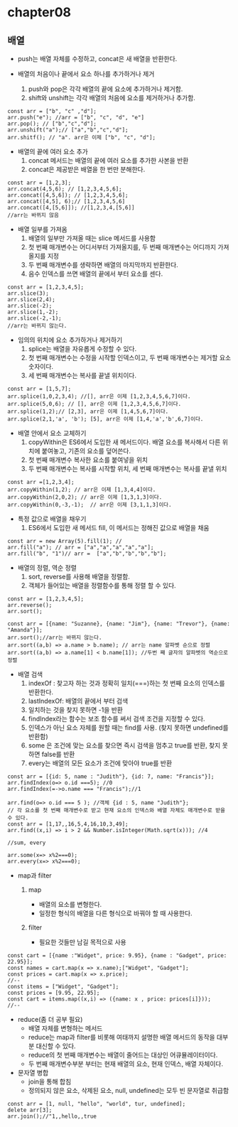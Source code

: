 # chapter08
## 배열

- push는 배열 자체를 수정하고, concat은 새 배열을 반환한다.

- 배열의 처음이나 끝에서 요소 하나를 추가하거나 제거
    1. push와 pop은 각각 배열의 끝에 요소에 추가하거나 제거함.
    2. shift와 unshift는 각각 배열의 처음에 요소를 제거하거나 추가함.
```
const arr = ["b", "c" ,"d"];
arr.push("e"); //arr = ["b", "c", "d", "e"]
arr.pop(); // ["b","c","d"];
arr.unshift("a");// ["a","b","c","d"];
arr.shitf(); // "a". arr은 이제 ["b", "c", "d"];
```

- 배열의 끝에 여러 요소 추가 
    1. concat 메서드는 배열의 끝에 여러 요소를 추가한 사본을 반환
    2. concat은 제공받은 배열을 한 번만 분해한다.
```
const arr = [1,2,3];
arr.concat(4,5,6); // [1,2,3,4,5,6];
arr.concat([4,5,6]); // [1,2,3,4,5,6];
arr.concat([4,5], 6);// [1,2,3,4,5,6]
arr.concat([4,[5,6]]); //[1,2,3,4,[5,6]]
//arr는 바뀌지 않음
```

- 배열 일부를 가져옴
    1. 배열의 일부만 가져올 때는 slice 메서드를 사용함    
    2. 첫 번째 매개변수는 어디서부터 가져올지를, 두 번째 매개변수는 어디까지 가져올지를 지정
    3. 두 번째 매개변수를 생략하면 배열의 마지막까지 반환한다.
    4. 음수 인덱스를 쓰면 배열의 끝에서 부터 요소를 센다.
    
```
const arr = [1,2,3,4,5];
arr.slice(3);
arr.slice(2,4);
arr.slice(-2);
arr.slice(1,-2);
arr.slice(-2,-1);
//arr는 바뀌지 않는다.
```

- 임의의 위치에 요소 추가하거나 제거하기
    1. splice는 배열을 자유롭게 수정할 수 있다.
    2. 첫 번째 매개변수는 수정을 시작할 인덱스이고, 두 번째 매개변수는 제거할 요소 숫자이다.
    3. 세 번째 매개변수는 복사를 끝낼 위치이다.
    
```
const arr = [1,5,7];
arr.splice(1,0,2,3,4); //[], arr은 이제 [1,2,3,4,5,6,7]이다.
arr.splice(5,0,6); // [], arr은 이제 [1,2,3,4,5,6,7]이다.
arr.splice(1,2);// [2,3], arr은 이제 [1,4,5,6,7]이다.
arr.splice(2,1,'a', 'b'); [5], arr은 이제 [1,4,'a','b',6,7]이다.
```

- 배열 안에서 요소 교체하기
    1. copyWithin은 ES6에서 도입한 새 메서드이다.  배열 요소를 복사해서 다른 위치에 붙여놓고, 기존의 요소를 덮어쓴다.
    2. 첫 번째 매개변수 복사한 요소를 붙여넣을 위치
    3. 두 번째 매개변수는 복사를 시작할 위치, 세 번째 매개변수는 복사를 끝낼 위치

```
const arr =[1,2,3,4];
arr.copyWithin(1,2); // arr은 이제 [1,3,4,4]이다.
arr.copyWithin(2,0,2); // arr은 이제 [1,3,1,3]이다.
arr.copyWithin(0,-3,-1);  // arr은 이제 [3,1,1,3]이다.
```

- 특정 값으로 배열을 채우기
    1. ES6에서 도입한 새 메서드 fill, 이 메서드는 정해진 값으로 배열을 채움

```
const arr = new Array(5).fill(1); //
arr.fill("a"); // arr = ["a","a","a","a","a"];
arr.fill("b", "1")// arr =  ["a","b","b","b","b"];

```
- 배열의 정렬, 역순 정렬
    1. sort, reverse를 사용해 배열을 정렬함.
    2. 객체가 들어있는 배열을 정렬함수를 통해 정렬 할 수 있다.
```
const arr = [1,2,3,4,5];
arr.reverse();
arr.sort();
```
```
const arr = [{name: "Suzanne}, {name: "Jim"}, {name: "Trevor"}, {name: "Amanda"}];
arr.sort();//arr는 바뀌지 않는다.
arr.sort((a,b) => a.name > b.name); // arr는 name 알파벳 순으로 정렬
arr.sort((a,b) => a.name[1] < b.name[1]); //두번 째 글자의 알파벳의 역순으로 정렬
```

- 배열 검색
    1. indexOf : 찾고자 하는 것과 정확히 일치(===)하는 첫 번째 요소의 인덱스를 반환한다.
    2. lastIndexOf: 배열의 끝에서 부터 검색
    3. 일치하는 것을 찾지 못하면 -1을 반환
    4. findIndex라는 함수는 보조 함수를 써서 검색 조건을 지정할 수 있다.
    5. 인덱스가 아닌 요소 자체를 원할 때는 find를 사용. (찾지 못하면 undefined를 반환함)
    6. some 은 조건에 맞는 요소를 찾으면 즉시 검색을 멈추고 true를 반환, 찾지 못하면 false를 반환
    7. every는 배열의 모든 요소가 조건에 맞아야 true를 반환
```
const arr = [{id: 5, name : "Judith"}, {id: 7, name: "Francis"}];
arr.findIndex(o=> o.id ===5); //0
arr.findIndex(=->o.name === "Francis");//1

arr.find(o=> o.id === 5 ); //객체 {id : 5, name "Judith"};
// 각 요소를 첫 번째 매개변수로 받고 현재 요소의 인덱스와 배열 자체도 매개변수로 받을 수 있다.
const arr = [1,17,,16,5,4,16,10,3,49];
arr.find((x,i) => i > 2 && Number.isInteger(Math.sqrt(x))); //4 

//sum, every

arr.some(x=> x%2===0); 
arr.every(x=> x%2===0);
``` 

- map과 filter
    1. map 
        - 배열의 요소를 변형한다. 
        - 일정한 형식의 배열을 다른 형식으로 바꿔야 할 때 사용한다.

    2. filter 
        - 필요한 것들만 남길 목적으로 사용
```
const cart = [{name :"Widget", price: 9.95}, {name : "Gadget", price: 22.95}];
const names = cart.map(x => x.name);["Widget", "Gadget"];
const prices = cart.map(x => x.price);
//--
const items = ["Widget", "Gadget"];
const prices = [9.95, 22.95];
const cart = items.map((x,i) => ({name: x , price: prices[i]}));
//-- 
```

- reduce(좀 더 공부 필요) 
    - 배열 자체를 변형하는 메서드
    - reduce는 map과 filter를 비롯해 여태까지 설명한 배열 메서드의 동작을 대부분 대신할 수 있다.
    - reduce의 첫 번째 매개변수는 배열이 줄어드는 대상인 어큐뮬레이터이다.
    - 두 번째 매개변수부분 부터는 현재 배열의 요소, 현재 인덱스, 배열 자체이다.
- 문자열 병합
    - join을 통해 합침
    - 정의되지 않은 요소, 삭제된 요소, null, undefined는 모두 빈 문자열로 취급함
```
const arr = [1, null, "hello", "world", tur, undefined];
delete arr[3];
arr.join();//"1,,hello,,true


```
